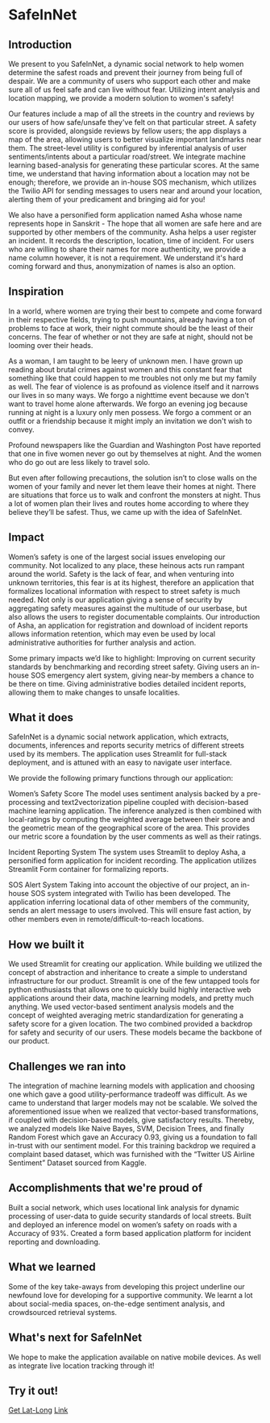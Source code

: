 # SafeInNet

## Introduction
We present to you SafeInNet, a dynamic social network to help women determine the safest roads and prevent their journey from being full of despair. We are a community of users who support each other and make sure all of us feel safe and can live without fear. Utilizing intent analysis and location mapping, we provide a modern solution to women's safety!

Our features include a map of all the streets in the country and reviews by our users of how safe/unsafe they've felt on that particular street. A safety score is provided, alongside reviews by fellow users; the app displays a map of the area, allowing users to better visualize important landmarks near them. The street-level utility is configured by inferential analysis of user sentiments/intents about a particular road/street. We integrate machine learning based-analysis for generating these particular scores. At the same time, we understand that having information about a location may not be enough; therefore, we provide an in-house SOS mechanism, which utilizes the Twilio API for sending messages to users near and around your location, alerting them of your predicament and bringing aid for you!

We also have a personified form application named Asha whose name represents hope in Sanskrit - The hope that all women are safe here and are supported by other members of the community. Asha helps a user register an incident. It records the description, location, time of incident. For users who are willing to share their names for more authenticity, we provide a name column however, it is not a requirement. We understand it's hard coming forward and thus, anonymization of names is also an option.

## Inspiration

In a world, where women are trying their best to compete and come forward in their respective fields, trying to push mountains, already having a ton of problems to face at work, their night commute should be the least of their concerns. The fear of whether or not they are safe at night, should not be looming over their heads. 

As a woman,  I am taught to be leery of unknown men. I have grown up reading about brutal crimes against women and this constant fear that something like that could happen to me troubles not only me but my family as well. The fear of violence is as profound as violence itself and it narrows our lives in so many ways. We forgo a nighttime event because we don't want to travel home alone afterwards. We forgo an evening jog because running at night is a luxury only men possess. We forgo a comment or an outfit or a friendship because it might imply an invitation we don't wish to convey. 

Profound newspapers like the Guardian and Washington Post have reported that one in five women never go out by themselves at night. And the women who do go out are less likely to travel solo. 

But even after following precautions, the solution isn’t to close walls on the women of your family and never let them leave their homes at night. There are situations that force us to walk and confront the monsters at night. Thus a lot of women plan their lives and routes home according to where they believe they’ll be safest. Thus, we came up with the idea of SafeInNet.

## Impact

Women’s safety is one of the largest social issues enveloping our community. Not localized to any place, these heinous acts run rampant around the world. Safety is the lack of fear, and when venturing into unknown territories, this fear is at its highest, therefore an application that formalizes locational information with respect to street safety is much needed. Not only is our application giving a sense of security by aggregating safety measures against the multitude of our userbase, but also allows the users to register documentable complaints. Our introduction of Asha, an application for registration and download of incident reports allows information retention, which may even be used by local administrative authorities for further analysis and action.

Some primary impacts we’d like to highlight:
Improving on current security standards by benchmarking and recording street safety.
Giving users an in-house SOS emergency alert system, giving near-by members a chance to be there on time.
Giving administrative bodies detailed incident reports, allowing them to make changes to unsafe localities.

## What it does

SafeInNet is a dynamic social network application, which extracts, documents, inferences and reports security metrics of different streets used by its members. The application uses Streamlit for full-stack deployment, and is attuned with an easy to navigate user interface.

We provide the following primary functions through our application:

Women’s Safety Score
The model uses sentiment analysis backed by a pre-processing and text2vectorization pipeline coupled with decision-based machine learning application. The inference analyzed is then combined with local-ratings by computing the weighted average between their score and the geometric mean of the geographical score of the area. This provides our metric score a foundation by the user comments as well as their ratings.

Incident Reporting System
The system uses Streamlit to deploy Asha, a personified form application for incident recording. The application utilizes Streamlit Form container for formalizing reports.

SOS Alert System
Taking into account the objective of our project, an in-house SOS system integrated with Twilio has been developed. The application inferring locational data of other members of the community, sends an alert message to users involved. This will ensure fast action, by other members even in remote/difficult-to-reach locations.

## How we built it

We used Streamlit for creating our application. While building we utilized the concept of abstraction and inheritance to create a simple to understand infrastructure for our product. Streamlit is one of the few untapped tools for python enthusiasts that allows one to quickly build highly interactive web applications around their data, machine learning models, and pretty much anything.
We used vector-based sentiment analysis models and the concept of weighted averaging metric standardization for generating a safety score for a given location. The two combined provided a backdrop for safety and security of our users. These models became the backbone of our product.

## Challenges we ran into

The integration of machine learning models with application and choosing one which gave a good utility-performance tradeoff was difficult. As we came to understand that larger models may not be scalable. We solved the aforementioned issue when we realized that vector-based transformations, if coupled with decision-based models, give satisfactory results. Thereby, we analyzed models like Naive Bayes, SVM, Decision Trees, and finally Random Forest which gave an Accuracy 0.93, giving us a foundation to fall in-trust with our sentiment model. For this training backdrop we required a complaint based dataset, which was furnished with the “Twitter US Airline Sentiment” Dataset sourced from Kaggle.

## Accomplishments that we're proud of

Built a social network, which uses locational link analysis for dynamic processing of user-data to guide security standards of local streets.
Built and deployed an inference model on women’s safety on roads with a Accuracy of 93%.
Created a form based application platform for incident reporting and downloading.

## What we learned

Some of the key take-aways from developing this project underline our newfound love for developing for a supportive community. We learnt a lot about social-media spaces, on-the-edge sentiment analysis, and crowdsourced retrieval systems.

## What's next for SafeInNet

We hope to make the application available on native mobile devices. As well as integrate live location tracking through it!

## Try it out!


[Get Lat-Long](https://www.latlong.net/convert-address-to-lat-long.html)
[Link](https://share.streamlit.io/amanpriyanshu/safeinnet/main/app.py)
